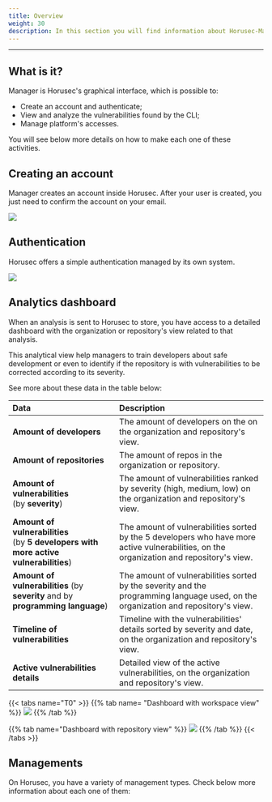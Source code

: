 ```yaml
---
title: Overview
weight: 30
description: In this section you will find information about Horusec-Manager.
---
```


---

## What is it?  

Manager is Horusec's  graphical interface, which is possible to: 

* Create an account and authenticate;
* View and analyze the vulnerabilities found by the CLI;
* Manage platform's accesses. 

You will see below more details on how to make each one of these activities.

## Creating an account 

Manager creates an account inside Horusec. After your user is created, you just need to confirm the account on your email. 

![](/docs/ptbr/web/services/manager/introduction/1-create-account.gif)

## Authentication

Horusec offers a simple authentication managed by its own system. 

![](/docs/en/references/manager/introduction/2-login-empty.png)

## Analytics dashboard

When an analysis is sent to Horusec to store, you have access to a detailed dashboard with the organization or repository's view related to that analysis. 

This analytical view help managers to train developers about safe development or even to identify if the repository is with vulnerabilities to be corrected according to its severity. 

See more about these data in the table below: 

<table>
  <thead>
    <tr>
      <th style="text-align:left">Data</th>
      <th style="text-align:left">Description</th>
    </tr>
  </thead>
  <tbody>
    <tr>
      <td style="text-align:left">
        <p></p>
        <p><b>Amount of developers</b>
        </p>
      </td>
      <td style="text-align:left">The amount of developers on the on the organization and repository&apos;s
        view.</td>
    </tr>
    <tr>
      <td style="text-align:left"><b>Amount of repositories </b>
      </td>
      <td style="text-align:left">The amount of repos in the organization or repository.</td>
    </tr>
    <tr>
      <td style="text-align:left"><b>Amount of vulnerabilities</b>
        <br />(by <b>severity</b>)</td>
      <td style="text-align:left">The amount of vulnerabilities ranked by severity (high, medium, low) on
        the organization and repository&apos;s view.</td>
    </tr>
    <tr>
      <td style="text-align:left"><b>Amount of vulnerabilities</b> 
        <br />(by <b>5 developers with more active vulnerabilities</b>)</td>
      <td style="text-align:left">The amount of vulnerabilities sorted by the 5 developers who have more
        active vulnerabilities, on the organization and repository&apos;s view.</td>
    </tr>
    <tr>
      <td style="text-align:left"><b>Amount of vulnerabilities </b>(by <b>severity </b>and by <b>programming language</b>)</td>
      <td
      style="text-align:left">The amount of vulnerabilities sorted by the severity and the programming
        language used, on the organization and repository&apos;s view.</td>
    </tr>
    <tr>
      <td style="text-align:left"><b>Timeline of vulnerabilities</b>
      </td>
      <td style="text-align:left">Timeline with the vulnerabilities&apos; details sorted by severity and
        date, on the organization and repository&apos;s view.</td>
    </tr>
    <tr>
      <td style="text-align:left"><b>Active vulnerabilities details </b>
      </td>
      <td style="text-align:left">Detailed view of the active vulnerabilities, on the organization and repository&apos;s
        view.</td>
    </tr>
  </tbody>
</table>


{{< tabs name="T0" >}}
{{% tab name= "Dashboard with workspace view" %}}
![](/docs/ptbr/web/services/manager/introduction/3-dashboard-organization.gif)
{{% /tab %}}

{{% tab name="Dashboard with repository view" %}}
![](/docs/ptbr/web/services/manager/introduction/4-dashboard-repository.gif)
{{% /tab %}}
{{< /tabs >}}

## Managements

On Horusec, you have a variety of management types. Check below more information about each one of them:

